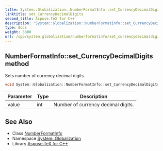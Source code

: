 ```yaml
---
title: System::Globalization::NumberFormatInfo::set_CurrencyDecimalDigits method
linktitle: set_CurrencyDecimalDigits
second_title: Aspose.TeX for C++
description: 'System::Globalization::NumberFormatInfo::set_CurrencyDecimalDigits method. Sets number of currency decimal digits in C++.'
type: docs
weight: 3300
url: /cpp/system.globalization/numberformatinfo/set_currencydecimaldigits/
---
```

## NumberFormatInfo::set_CurrencyDecimalDigits method


Sets number of currency decimal digits.

```cpp
void System::Globalization::NumberFormatInfo::set_CurrencyDecimalDigits(int value)
```


| Parameter | Type | Description |
| --- | --- | --- |
| value | int | Number of currency decimal digits. |

## See Also

* Class [NumberFormatInfo](../)
* Namespace [System::Globalization](../../)
* Library [Aspose.TeX for C++](../../../)
